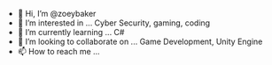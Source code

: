 - 👋 Hi, I’m @zoeybaker
- 👀 I’m interested in ... Cyber Security, gaming, coding
- 🌱 I’m currently learning ... C#
- 💞️ I’m looking to collaborate on ... Game Development, Unity Engine
- 📫 How to reach me ... 

<!---
zoeythewhitelioness/zoeythewhitelioness is a ✨ special ✨ repository because its `README.md` (this file) appears on your GitHub profile.
You can click the Preview link to take a look at your changes.
--->
